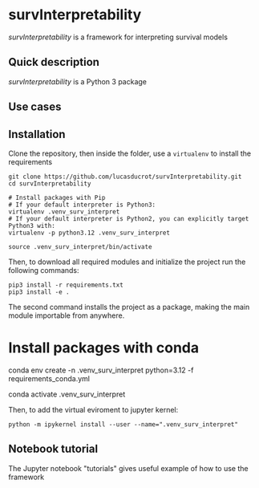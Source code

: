# survInterpretability
_survInterpretability_ is a framework for interpreting survival models

## Quick description
_survInterpretability_ is a Python 3 package 

## Use cases

## Installation
Clone the repository, then inside the folder, use a `virtualenv` to install the requirements
```shell script
git clone https://github.com/lucasducrot/survInterpretability.git
cd survInterpretability

# Install packages with Pip
# If your default interpreter is Python3:
virtualenv .venv_surv_interpret
# If your default interpreter is Python2, you can explicitly target Python3 with:
virtualenv -p python3.12 .venv_surv_interpret

source .venv_surv_interpret/bin/activate
```
Then, to download all required modules and initialize the project run the following commands:
```shell script
pip3 install -r requirements.txt
pip3 install -e .
```
The second command installs the project as a package, making the main module importable from anywhere.


# Install packages with conda
conda env create -n .venv_surv_interpret python=3.12 -f requirements_conda.yml

conda activate .venv_surv_interpret


Then, to add the virtual eviroment to jupyter kernel:
```shell script
python -m ipykernel install --user --name=".venv_surv_interpret"
```


## Notebook tutorial

The Jupyter notebook "tutorials" gives useful example of how to use the framework
